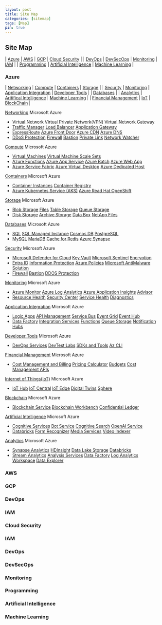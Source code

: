 ```yaml
---
layout: post
title: Site Map
categories: [sitemap]
tags: [Map]
pin: true
---
```


## Site Map

| [Azure](#azure) | [AWS](#aws) | [GCP](#gcp) | [Cloud Security](#cloud-security) | 
| [DevOps](#devops) | [DevSecOps](#devops) | [Monitoring](#monitoring) | [IAM](#iam) | 
| [Programming](#programming) | [Artificial Intelligence](#artificial-intelligence) | [Machine Learning](#machine-learning) |  

### Azure

| [Networking](#a_11) | [Compute](#a_12) | [Containers](#a_13) | [Storage](#a_14) |
| [Security](#a_16) | [Monitoring](#a_17) | [Application Integration](#a_18) | [Developer Tools](#a_19) | 
| [Databases](#a_15) | | [Analytics](#a_24) | [Aritifical Intelligence](#a_23) | [Machine Learning](#machine-learning) | 
| [Financial Management](#a_20) | [IoT](#a_21) | [BlockChain](#a_22) | 

<!-- Azure Networking Start-->
<div class="card categories">
    <!-- top-category -->
    <div id="a_11" class="card-header d-flex justify-content-between hide-border-bottom">
    <span class="ms-2">
        <i class="far fa-folder-open fa-fw"></i>
        <a href="/posts/cloud/azure/networking/azure-networking/" class="mx-2">Networking</a>
        <!-- content count -->
        <span class="text-muted small font-weight-light">
            Microsoft Azure
        </span>
    </span>
    <!-- arrow -->
        <a href="#a_111" data-bs-toggle="collapse" aria-expanded="false" aria-label="a_11-trigger" class="category-trigger hide-border-bottom collapsed">
        <i class="fas fa-fw fa-angle-down"></i>
        </a>
    </div>
    <!-- .card-header -->
      <!-- Sub-categories -->
    <div id="a_111" class="collapse" aria-expanded="false">
        <ul class="list-group">
            <li class="list-group-item">
            <i class="far fa-folder fa-fw"></i>
            <a href="/posts/cloud/azure/networking/azure-virtual-networks/" class="mx-2">Virtual Network</a>
            <i class="far fa-folder fa-fw"></i>
            <a href="/posts/cloud/azure/networking/virtual-private-network/" class="mx-2">Virtual Private Network(VPN)</a>
            <i class="far fa-folder fa-fw"></i>
            <a href="/posts/cloud/azure/networking/azuure-virtual-network-gateway/" class="mx-2">Virtual Network Gateway</a>
            </li>
            <li class="list-group-item">
            <i class="far fa-folder fa-fw"></i>
            <a href="/posts/cloud/azure/networking/azuure-traffic-manager/" class="mx-2">Traffic Manager</a>
            <i class="far fa-folder fa-fw"></i>
            <a href="/posts/cloud/azure/networking/azure-load-balancer/" class="mx-2">Load Balancer</a>
            <i class="far fa-folder fa-fw"></i>
            <a href="/posts/cloud/azure/networking/azure-application-gateway/" class="mx-2">Application Gateway</a>
            </li>
            <li class="list-group-item">
            <i class="far fa-folder fa-fw"></i>
            <a href="/posts/cloud/azure/networking/azure-expressroute/" class="mx-2">ExpressRoute</a>
            <i class="far fa-folder fa-fw"></i>
            <a href="/posts/cloud/azure/networking/azure-front-door/" class="mx-2">Azure Front Door</a>
            <i class="far fa-folder fa-fw"></i>
            <a href="/posts/cloud/azure/networking/azure-cdn/" class="mx-2">Azure CDN</a>
            <i class="far fa-folder fa-fw"></i>
            <a href="/posts/cloud/azure/networking/azure-dns/" class="mx-2">Azure DNS</a>
            </li>          
            <li class="list-group-item">
            <i class="far fa-folder fa-fw"></i>
            <a href="/posts/cloud/azure/networking/azure-ddos-protection/" class="mx-2">DDoS Protection</a>
            <i class="far fa-folder fa-fw"></i>
            <a href="/posts/cloud/azure/networking/azure-firewall/" class="mx-2">Firewall</a>
            <i class="far fa-folder fa-fw"></i>
            <a href="/posts/cloud/azure/networking/azure-bastion/" class="mx-2">Bastion</a>
            <i class="far fa-folder fa-fw"></i>
            <a href="/posts/cloud/azure/networking/azure-private-link/" class="mx-2">Private Link</a>
            <i class="far fa-folder fa-fw"></i>
            <a href="/posts/cloud/azure/networking/azure-network-watcher/" class="mx-2">Network Watcher</a>
            </li>
        </ul>
    </div>
</div>
<!-- Azure Networking End-->

<!-- Azure Compute Start-->
<div class="card categories">
    <!-- top-category -->
    <div id="a_12" class="card-header d-flex justify-content-between hide-border-bottom">
    <span class="ms-2">
        <i class="far fa-folder-open fa-fw"></i>
        <a href="/posts/cloud/azure/compute/azure-compute/" class="mx-2">Compute</a>
        <!-- content count -->
        <span class="text-muted small font-weight-light">
            Microsoft Azure
        </span>
    </span>
    <!-- arrow -->
        <a href="#a_121" data-bs-toggle="collapse" aria-expanded="false" aria-label="a_12-trigger" class="category-trigger hide-border-bottom collapsed">
        <i class="fas fa-fw fa-angle-down"></i>
        </a>
    </div>
    <!-- .card-header -->
      <!-- Sub-categories -->
    <div id="a_121" class="collapse" aria-expanded="false">
        <ul class="list-group">
            <li class="list-group-item">
            <i class="far fa-folder fa-fw"></i>
            <a href="/posts/cloud/azure/compute/non-serverless/azure-virtual-machines/" class="mx-2">Virtual Machines</a>
            <i class="far fa-folder fa-fw"></i>
            <a href="/posts/cloud/azure/compute/non-serverless/azure-virtual-machine-scale-sets/" class="mx-2">Virtual Machine Scale Sets</a>
            </li>
            <li class="list-group-item">
            <i class="far fa-folder fa-fw"></i>
            <a href="/posts/cloud/azure/compute/serverless/azure-functions/" class="mx-2">Azure Functions</a>
            <i class="far fa-folder fa-fw"></i>
            <a href="/posts/cloud/azure/compute/serverless/azure-app-service/" class="mx-2">Azure App Service</a>
            <i class="far fa-folder fa-fw"></i>
            <a href="/posts/cloud/azure/compute/serverless/azure-batch/" class="mx-2">Azure Batch</a>
            <i class="far fa-folder fa-fw"></i>
            <a href="/posts/cloud/azure/compute/serverless/azure-web-app/" class="mx-2">Azure Web App</a>
            </li>
            <li class="list-group-item">
            <i class="far fa-folder fa-fw"></i>
            <a href="/posts/cloud/azure/compute/non-serverless/azure-service-fabric/" class="mx-2">Azure Service Fabric</a>
            <i class="far fa-folder fa-fw"></i>
            <a href="/posts/cloud/azure/compute/non-serverless/azure-virtual-desktop/" class="mx-2">Azure Virtual Desktop</a>
            <i class="far fa-folder fa-fw"></i>
            <a href="/posts/cloud/azure/compute/non-serverless/azure-dedicated-host/" class="mx-2">Azure Dedicated Host</a>
            </li>
        </ul>
    </div>
</div>
<!-- Azure Compute End-->

<!-- Azure Containers Start-->
<div class="card categories">
    <!-- top-category -->
    <div id="a_13" class="card-header d-flex justify-content-between hide-border-bottom">
    <span class="ms-2">
        <i class="far fa-folder-open fa-fw"></i>
        <a href="/posts/cloud/azure/containers/azure-containers/" class="mx-2">Containers</a>
        <!-- content count -->
        <span class="text-muted small font-weight-light">
            Microsoft Azure
        </span>
    </span>
    <!-- arrow -->
        <a href="#a_131" data-bs-toggle="collapse" aria-expanded="false" aria-label="a_13-trigger" class="category-trigger hide-border-bottom collapsed">
        <i class="fas fa-fw fa-angle-down"></i>
        </a>
    </div>
    <!-- .card-header -->
      <!-- Sub-categories -->
    <div id="a_131" class="collapse" aria-expanded="false">
        <ul class="list-group">
            <li class="list-group-item">
            <i class="far fa-folder fa-fw"></i>
            <a href="/posts/cloud/azure/containers/azure-container-instances/" class="mx-2">Container Instances</a>
            <i class="far fa-folder fa-fw"></i>
            <a href="/posts/cloud/azure/containers/azure-container-registry/" class="mx-2">Container Registry</a>
            </li>
            <li class="list-group-item">
            <i class="far fa-folder fa-fw"></i>
            <a href="/posts/cloud/azure/containers/azure-kubernetes-service/" class="mx-2">Azure Kubernetes Service (AKS)</a>
            <i class="far fa-folder fa-fw"></i>
            <a href="/posts/cloud/azure/containers/azure-red-hat-openshift/" class="mx-2">Azure Read Hat OpenShift</a>
            </li>
        </ul>
    </div>
</div>
<!-- Azure Containers End-->

<!-- Azure Storage Start-->
<div class="card categories">
    <!-- top-category -->
    <div id="a_14" class="card-header d-flex justify-content-between hide-border-bottom">
    <span class="ms-2">
        <i class="far fa-folder-open fa-fw"></i>
        <a href="/posts/cloud/azure/storage/azure-storage/" class="mx-2">Storage</a>
        <!-- content count -->
        <span class="text-muted small font-weight-light">
            Microsoft Azure
        </span>
    </span>
    <!-- arrow -->
        <a href="#a_141" data-bs-toggle="collapse" aria-expanded="false" aria-label="a_14-trigger" class="category-trigger hide-border-bottom collapsed">
        <i class="fas fa-fw fa-angle-down"></i>
        </a>
    </div>
    <!-- .card-header -->
      <!-- Sub-categories -->
    <div id="a_141" class="collapse" aria-expanded="false">
        <ul class="list-group">
            <li class="list-group-item">
            <i class="far fa-folder fa-fw"></i>
            <a href="/posts/cloud/azure/storage/azure-blob-storage/" class="mx-2">Blob Storage</a>
            <i class="far fa-folder fa-fw"></i>
            <a href="/posts/cloud/azure/storage/azure-files/" class="mx-2">Files</a>
            <i class="far fa-folder fa-fw"></i>
            <a href="/posts/cloud/azure/storage/azure-table-storage/" class="mx-2">Table Storage</a>
            <i class="far fa-folder fa-fw"></i>
            <a href="/posts/cloud/azure/storage/azure-queue-storage/" class="mx-2">Queue Storage</a>
            </li>
            <li class="list-group-item">
            <i class="far fa-folder fa-fw"></i>
            <a href="/posts/cloud/azure/storage/azure-disk-storage/" class="mx-2">Disk Storage</a>
            <i class="far fa-folder fa-fw"></i>
            <a href="/posts/cloud/azure/storage/azure-archive-storage/" class="mx-2">Archive Storage</a>
            <i class="far fa-folder fa-fw"></i>
            <a href="/posts/cloud/azure/storage/azure-data-box/" class="mx-2">Data Box</a>
            <i class="far fa-folder fa-fw"></i>
            <a href="/posts/cloud/azure/storage/azure-netapp-files/" class="mx-2">NetApp Files</a>
            </li>
        </ul>
    </div>
</div>
<!-- Azure Storage End-->

<!-- Azure Databases Start-->
<div class="card categories">
    <!-- top-category -->
    <div id="a_15" class="card-header d-flex justify-content-between hide-border-bottom">
    <span class="ms-2">
        <i class="far fa-folder-open fa-fw"></i>
        <a href="/posts/cloud/azure/databases/azure-databases/" class="mx-2">Databases</a>
        <!-- content count -->
        <span class="text-muted small font-weight-light">
            Microsoft Azure
        </span>
    </span>
    <!-- arrow -->
        <a href="#a_151" data-bs-toggle="collapse" aria-expanded="false" aria-label="a_15-trigger" class="category-trigger hide-border-bottom collapsed">
        <i class="fas fa-fw fa-angle-down"></i>
        </a>
    </div>
    <!-- .card-header -->
      <!-- Sub-categories -->
    <div id="a_151" class="collapse" aria-expanded="false">
        <ul class="list-group">
            <li class="list-group-item">
            <i class="far fa-folder fa-fw"></i>
            <a href="/posts/cloud/azure/databases/azure-sql/" class="mx-2">SQL</a>
            <i class="far fa-folder fa-fw"></i>
            <a href="/posts/cloud/azure/databases/azure-sql-managed-instance/" class="mx-2">SQL Managed Instance</a>
            <i class="far fa-folder fa-fw"></i>
            <a href="/posts/cloud/azure/databases/azure-cosmos-db/" class="mx-2">Cosmos DB</a>
            <i class="far fa-folder fa-fw"></i>
            <a href="/posts/cloud/azure/databases/azure-postgresql/" class="mx-2">PostgreSQL</a>
            </li>
            <li class="list-group-item">
            <i class="far fa-folder fa-fw"></i>
            <a href="/posts/cloud/azure/databases/azure-mysql/" class="mx-2">MySQL</a>
            <i class="far fa-folder fa-fw"></i>
            <a href="/posts/cloud/azure/databases/azure-maria-db/" class="mx-2">MariaDB</a>
            <i class="far fa-folder fa-fw"></i>
            <a href="/posts/cloud/azure/databases/azure-cache-for-redis/" class="mx-2">Cache for Redis</a>
            <i class="far fa-folder fa-fw"></i>
            <a href="/posts/cloud/azure/databases/azure-synapse/" class="mx-2">Azure Synapse</a>
            </li>
        </ul>
    </div>
</div>
<!-- Azure Databases End-->

<!-- Azure Security Start-->
<div class="card categories">
    <!-- top-category -->
    <div id="a_16" class="card-header d-flex justify-content-between hide-border-bottom">
    <span class="ms-2">
        <i class="far fa-folder-open fa-fw"></i>
        <a href="/posts/cloud/azure/security/azure-security/" class="mx-2">Security</a>
        <!-- content count -->
        <span class="text-muted small font-weight-light">
            Microsoft Azure
        </span>
    </span>
    <!-- arrow -->
        <a href="#a_161" data-bs-toggle="collapse" aria-expanded="false" aria-label="a_16-trigger" class="category-trigger hide-border-bottom collapsed">
        <i class="fas fa-fw fa-angle-down"></i>
        </a>
    </div>
    <!-- .card-header -->
      <!-- Sub-categories -->
    <div id="a_161" class="collapse" aria-expanded="false">
        <ul class="list-group">
            <li class="list-group-item">
            <i class="far fa-folder fa-fw"></i>
            <a href="/posts/cloud/azure/security/microsoft-defender-for-cloud/" class="mx-2">Microsoft Defender for Cloud</a>
            <i class="far fa-folder fa-fw"></i>
            <a href="/posts/cloud/azure/security/azure-key-vault/" class="mx-2">Key Vault</a>
            <i class="far fa-folder fa-fw"></i>
            <a href="/posts/cloud/azure/security/microsoft-sentinel/" class="mx-2">Microsoft Sentinel</a>
            <i class="far fa-folder fa-fw"></i>
            <a href="/posts/cloud/azure/security/azure-encryption/" class="mx-2">Encryption</a>
            </li>
            <li class="list-group-item">
            <i class="far fa-folder fa-fw"></i>
            <a href="/posts/iam/entraid/azure-entraid/" class="mx-2">Entra ID</a>
            <i class="far fa-folder fa-fw"></i>
            <a href="/posts/cloud/azure/security/azure-information-protection/" class="mx-2">Information Protection</a>
            <i class="far fa-folder fa-fw"></i>
            <a href="/posts/cloud/azure/security/azure-policies/" class="mx-2">Azure Policies</a>
            <i class="far fa-folder fa-fw"></i>
            <a href="/posts/cloud/azure/security/microsoft-antimalware-solution/" class="mx-2">Microsoft AntiMalware Solution</a>
            </li>
            <li class="list-group-item">
            <i class="far fa-folder fa-fw"></i>
            <a href="/posts/cloud/azure/networking/azure-firewall/" class="mx-2">Firewall</a>
            <i class="far fa-folder fa-fw"></i>
            <a href="/posts/cloud/azure/networking/azure-bastion/" class="mx-2">Bastion</a>
            <i class="far fa-folder fa-fw"></i>
            <a href="/posts/cloud/azure/networking/azure-ddos-protection/" class="mx-2">DDOS Protection</a>
            </li>
        </ul>
    </div>
</div>
<!-- Azure Security End-->

<!-- Azure Monitoring Start-->
<div class="card categories">
    <!-- top-category -->
    <div id="a_17" class="card-header d-flex justify-content-between hide-border-bottom">
    <span class="ms-2">
        <i class="far fa-folder-open fa-fw"></i>
        <a href="/posts/cloud/azure/monitoring/azure-monitoring/" class="mx-2">Monitoring</a>
        <!-- content count -->
        <span class="text-muted small font-weight-light">
            Microsoft Azure
        </span>
    </span>
    <!-- arrow -->
        <a href="#a_171" data-bs-toggle="collapse" aria-expanded="false" aria-label="a_17-trigger" class="category-trigger hide-border-bottom collapsed">
        <i class="fas fa-fw fa-angle-down"></i>
        </a>
    </div>
    <!-- .card-header -->
      <!-- Sub-categories -->
    <div id="a_171" class="collapse" aria-expanded="false">
        <ul class="list-group">
            <li class="list-group-item">
            <i class="far fa-folder fa-fw"></i>
            <a href="/posts/cloud/azure/monitoring/azure-monitor/" class="mx-2">Azure Monitor</a>
            <i class="far fa-folder fa-fw"></i>
            <a href="/posts/cloud/azure/monitoring/azure-log-analytics/" class="mx-2">Azure Log Analytics</a>
            <i class="far fa-folder fa-fw"></i>
            <a href="/posts/cloud/azure/monitoring/azure-application-insights/" class="mx-2">Azure Application Insights</a>
            <i class="far fa-folder fa-fw"></i>
            <a href="/posts/cloud/azure/monitoring/azure-advisor/" class="mx-2">Advisor</a>
            </li>
            <li class="list-group-item">
            <i class="far fa-folder fa-fw"></i>
            <a href="/posts/cloud/azure/monitoring/azure-resource-health/" class="mx-2">Resource Health</a>
            <i class="far fa-folder fa-fw"></i>
            <a href="/posts/cloud/azure/monitoring/azure-security-center/" class="mx-2">Security Center</a>
            <i class="far fa-folder fa-fw"></i>
            <a href="/posts/cloud/azure/monitoring/azure-service-health/" class="mx-2">Service Health</a>
            <i class="far fa-folder fa-fw"></i>
            <a href="/posts/cloud/azure/monitoring/azure-diagnostics/" class="mx-2">Diagnostics</a>
            </li>
        </ul>
    </div>
</div>
<!-- Azure Monitoring End-->

<!-- Application Integration Start -->
<div class="card categories">
    <!-- top-category -->
    <div id="a_18" class="card-header d-flex justify-content-between hide-border-bottom">
    <span class="ms-2">
        <i class="far fa-folder-open fa-fw"></i>
        <a href="/posts/cloud/azure/application%20integration/azure-application-integration/" class="mx-2">Application Integration</a>
        <!-- content count -->
        <span class="text-muted small font-weight-light">
            Microsoft Azure
        </span>
    </span>
    <!-- arrow -->
        <a href="#a_181" data-bs-toggle="collapse" aria-expanded="false" aria-label="a_18-trigger" class="category-trigger hide-border-bottom collapsed">
        <i class="fas fa-fw fa-angle-down"></i>
        </a>
    </div>
    <!-- .card-header -->
    <!-- Sub-categories -->
    <div id="a_181" class="collapse" aria-expanded="false">
        <ul class="list-group">
            <li class="list-group-item">
            <i class="far fa-folder fa-fw"></i>
            <a href="/posts/cloud/azure/application%20integration/azure-logic-apps/" class="mx-2">Logic Apps</a>
            <i class="far fa-folder fa-fw"></i>
            <a href="/posts/cloud/azure/application%20integration/azure-api-management/" class="mx-2">API Management</a>
            <i class="far fa-folder fa-fw"></i>
            <a href="/posts/cloud/azure/application%20integration/azure-service-bus/" class="mx-2">Service Bus</a>
            <i class="far fa-folder fa-fw"></i>
            <a href="/posts/cloud/azure/application%20integration/azure-event-grid/" class="mx-2">Event Grid</a>
            <i class="far fa-folder fa-fw"></i>
            <a href="/posts/cloud/azure/application%20integration/azure-event-hub/" class="mx-2">Event Hub</a>
            </li>
            <li class="list-group-item">
            <i class="far fa-folder fa-fw"></i>
            <a href="/posts/cloud/azure/application%20integration/azure-data-factory/" class="mx-2">Data Factory</a>
            <i class="far fa-folder fa-fw"></i>
            <a href="/posts/cloud/azure/application%20integration/azure-integration-services/" class="mx-2">Integration Services</a>
            <i class="far fa-folder fa-fw"></i>
            <a href="/posts/cloud/azure/application%20integration/azure-functions/" class="mx-2">Functions</a>
            <i class="far fa-folder fa-fw"></i>
            <a href="/posts/cloud/azure/storage/azure-queue-storage/" class="mx-2">Queue Storage</a>
            <i class="far fa-folder fa-fw"></i>
            <a href="/posts/cloud/azure/application%20integration/azure-notification-hubs/" class="mx-2">Notification Hubs</a>
            </li>
        </ul>
    </div>
</div>
<!-- Application Integration End -->

<!-- Developer Tools Start -->
<div class="card categories">
    <!-- top-category -->
    <div id="a_19" class="card-header d-flex justify-content-between hide-border-bottom">
    <span class="ms-2">
        <i class="far fa-folder-open fa-fw"></i>
        <a href="/posts/cloud/azure/developer%20tools/azure-developer-tools/" class="mx-2">Developer Tools</a>
        <!-- content count -->
        <span class="text-muted small font-weight-light">
            Microsoft Azure
        </span>
    </span>
    <!-- arrow -->
        <a href="#a_191" data-bs-toggle="collapse" aria-expanded="false" aria-label="a_19-trigger" class="category-trigger hide-border-bottom collapsed">
        <i class="fas fa-fw fa-angle-down"></i>
        </a>
    </div>
    <!-- .card-header -->
    <!-- Sub-categories -->
    <div id="a_191" class="collapse" aria-expanded="false">
        <ul class="list-group">
            <li class="list-group-item">
            <i class="far fa-folder fa-fw"></i>
            <a href="/posts/cloud/azure/developer%20tools/azure-devops-services/" class="mx-2">DevOps Services</a>
            <i class="far fa-folder fa-fw"></i>
            <a href="/posts/cloud/azure/developer%20tools/azure-devtest-labs/" class="mx-2">DevTest Labs</a>
            <i class="far fa-folder fa-fw"></i>
            <a href="/posts/cloud/azure/developer%20tools/azure-sdks-and-tools/" class="mx-2">SDKs and Tools</a>
            <i class="far fa-folder fa-fw"></i>
            <a href="/posts/cloud/azure/developer%20tools/azure-cli/" class="mx-2">Az CLI</a>
            </li>
        </ul>
    </div>
</div>
<!-- Developer Tools End -->

<!-- Financial Management Start -->
<div class="card categories">
    <!-- top-category -->
    <div id="a_20" class="card-header d-flex justify-content-between hide-border-bottom">
    <span class="ms-2">
        <i class="far fa-folder-open fa-fw"></i>
        <a href="/posts/cloud/azure/financial%20management/azure-financial-management/" class="mx-2">Financial Management</a>
        <!-- content count -->
        <span class="text-muted small font-weight-light">
            Microsoft Azure
        </span>
    </span>
    <!-- arrow -->
        <a href="#a_201" data-bs-toggle="collapse" aria-expanded="false" aria-label="a_20-trigger" class="category-trigger hide-border-bottom collapsed">
        <i class="fas fa-fw fa-angle-down"></i>
        </a>
    </div>
    <!-- .card-header -->
    <!-- Sub-categories -->
    <div id="a_201" class="collapse" aria-expanded="false">
        <ul class="list-group">
            <li class="list-group-item">
            <i class="far fa-folder fa-fw"></i>
            <a href="/posts/cloud/azure/financial%20management/azure-cost-management-and-billing/" class="mx-2">Cost Management and Billing</a>
            <i class="far fa-folder fa-fw"></i>
            <a href="/posts/cloud/azure/financial%20management/azure-pricing-calculator/" class="mx-2">Pricing Calculator</a>
            <i class="far fa-folder fa-fw"></i>
            <a href="/posts/cloud/azure/financial%20management/azure-budgets/" class="mx-2">Budgets</a>
            <i class="far fa-folder fa-fw"></i>
            <a href="/posts/cloud/azure/financial%20management/azure-cost-management-apis/" class="mx-2">Cost Management APIs</a>
            </li>
        </ul>
    </div>
</div>
<!--Financial Management End -->

<!-- IoT Start -->
<div class="card categories">
    <!-- top-category -->
    <div id="a_21" class="card-header d-flex justify-content-between hide-border-bottom">
    <span class="ms-2">
        <i class="far fa-folder-open fa-fw"></i>
        <a href="/posts/cloud/azure/iot/azure-iot/" class="mx-2">Internet of Things(IoT)</a>
        <!-- content count -->
        <span class="text-muted small font-weight-light">
            Microsoft Azure
        </span>
    </span>
    <!-- arrow -->
        <a href="#a_211" data-bs-toggle="collapse" aria-expanded="false" aria-label="a_21-trigger" class="category-trigger hide-border-bottom collapsed">
        <i class="fas fa-fw fa-angle-down"></i>
        </a>
    </div>
    <!-- .card-header -->
    <!-- Sub-categories -->
    <div id="a_211" class="collapse" aria-expanded="false">
        <ul class="list-group">
            <li class="list-group-item">
            <i class="far fa-folder fa-fw"></i>
            <a href="/posts/cloud/azure/iot/azure-iot-hub/" class="mx-2">IoT Hub</a>
            <i class="far fa-folder fa-fw"></i>
            <a href="/posts/cloud/azure/iot/azure-iot-central/" class="mx-2">IoT Central</a>
            <i class="far fa-folder fa-fw"></i>
            <a href="/posts/cloud/azure/iot/azure-iot-edge/" class="mx-2">IoT Edge</a>
            <i class="far fa-folder fa-fw"></i>
            <a href="/posts/cloud/azure/iot/azure-digital-twins/" class="mx-2">Digital Twins</a>
            <i class="far fa-folder fa-fw"></i>
            <a href="/posts/cloud/azure/iot/azure-sphere/" class="mx-2">Sphere</a>
            </li>
        </ul>
    </div>
</div>
<!-- IoT End -->

<!-- Blockchain Start -->
<div class="card categories">
    <!-- top-category -->
    <div id="a_22" class="card-header d-flex justify-content-between hide-border-bottom">
    <span class="ms-2">
        <i class="far fa-folder-open fa-fw"></i>
        <a href="/posts/cloud/azure/blockchain/azure-blockchain/" class="mx-2">Blockchain</a>
        <!-- content count -->
        <span class="text-muted small font-weight-light">
            Microsoft Azure
        </span>
    </span>
    <!-- arrow -->
        <a href="#a_221" data-bs-toggle="collapse" aria-expanded="false" aria-label="a_22-trigger" class="category-trigger hide-border-bottom collapsed">
        <i class="fas fa-fw fa-angle-down"></i>
        </a>
    </div>
    <!-- .card-header -->
    <!-- Sub-categories -->
    <div id="a_221" class="collapse" aria-expanded="false">
        <ul class="list-group">
            <li class="list-group-item">
            <i class="far fa-folder fa-fw"></i>
            <a href="/posts/cloud/azure/blockchain/azure-blockchain-service/" class="mx-2">Blockchain Service</a>
            <i class="far fa-folder fa-fw"></i>
            <a href="/posts/cloud/azure/blockchain/azure-blockchain-workbench/" class="mx-2">Blockchain Workbench</a>
            <i class="far fa-folder fa-fw"></i>
            <a href="/posts/cloud/azure/blockchain/azure-confidential-ledger/" class="mx-2">Confidential Ledger</a>
            </li>
        </ul>
    </div>
</div>
<!-- Blockchain End -->

<!-- AI&ML Start -->
<div class="card categories">
    <!-- top-category -->
    <div id="a_23" class="card-header d-flex justify-content-between hide-border-bottom">
    <span class="ms-2">
        <i class="far fa-folder-open fa-fw"></i>
        <a href="/posts/cloud/azure/ai/azure-ai/" class="mx-2">Artificial Intelligence</a>
        <!-- content count -->
        <span class="text-muted small font-weight-light">
            Microsoft Azure
        </span>
    </span>
    <!-- arrow -->
        <a href="#a_231" data-bs-toggle="collapse" aria-expanded="false" aria-label="a_23-trigger" class="category-trigger hide-border-bottom collapsed">
        <i class="fas fa-fw fa-angle-down"></i>
        </a>
    </div>
    <!-- .card-header -->
    <!-- Sub-categories -->
    <div id="a_231" class="collapse" aria-expanded="false">
        <ul class="list-group">
            <li class="list-group-item">
            <i class="far fa-folder fa-fw"></i>
            <a href="/posts/cloud/azure/ai/azure-cognitive-services/" class="mx-2">Cognitive Services</a>
            <i class="far fa-folder fa-fw"></i>
            <a href="/posts/cloud/azure/ai/azure-bot-service/" class="mx-2">Bot Service</a>
            <i class="far fa-folder fa-fw"></i>
            <a href="/posts/cloud/azure/ai/azure-cognitive-search/" class="mx-2">Cognitive Search</a>
            <i class="far fa-folder fa-fw"></i>
            <a href="/posts/cloud/azure/ai/azure-openai-service/" class="mx-2">OpenAI Service</a>
            </li>
            <li class="list-group-item">
            <i class="far fa-folder fa-fw"></i>
            <a href="/posts/cloud/azure/ai/azure-databricks/" class="mx-2">Databricks</a>
            <i class="far fa-folder fa-fw"></i>
            <a href="/posts/cloud/azure/ai/azure-form-recognizer/" class="mx-2">Form Recognizer</a>
            <i class="far fa-folder fa-fw"></i>
            <a href="/posts/cloud/azure/ai/azure-media-services/" class="mx-2">Media Services</a>
            <i class="far fa-folder fa-fw"></i>
            <a href="/posts/cloud/azure/ai/azure-video-indexer/" class="mx-2">Video Indexer</a>
            </li>
        </ul>
    </div>
</div>
<!-- AI&ML End -->

<!-- Analytics Start -->
<div class="card categories">
    <!-- top-category -->
    <div id="a_24" class="card-header d-flex justify-content-between hide-border-bottom">
    <span class="ms-2">
        <i class="far fa-folder-open fa-fw"></i>
        <a href="/posts/cloud/azure/analytics/azure-analytics/" class="mx-2">Analytics</a>
        <!-- content count -->
        <span class="text-muted small font-weight-light">
            Microsoft Azure
        </span>
    </span>
    <!-- arrow -->
        <a href="#a_241" data-bs-toggle="collapse" aria-expanded="false" aria-label="a_24-trigger" class="category-trigger hide-border-bottom collapsed">
        <i class="fas fa-fw fa-angle-down"></i>
        </a>
    </div>
    <!-- .card-header -->
    <!-- Sub-categories -->
    <div id="a_241" class="collapse" aria-expanded="false">
        <ul class="list-group">
            <li class="list-group-item">
            <i class="far fa-folder fa-fw"></i>
            <a href="/posts/cloud/azure/analytics/azure-synapse-analytics/" class="mx-2">Synapse Analytics</a>
            <i class="far fa-folder fa-fw"></i>
            <a href="/posts/cloud/azure/analytics/azure-hdinsight/" class="mx-2">HDInsight</a>
            <i class="far fa-folder fa-fw"></i>
            <a href="/posts/cloud/azure/analytics/azure-data-lake-storage/" class="mx-2">Data Lake Storage</a>
            <i class="far fa-folder fa-fw"></i>
            <a href="/posts/cloud/azure/analytics/azure-databricks/" class="mx-2">Databricks</a>
            </li>
            <li class="list-group-item">
            <i class="far fa-folder fa-fw"></i>
            <a href="/posts/cloud/azure/analytics/azure-stream-analytics/" class="mx-2">Stream Analytics</a>
            <i class="far fa-folder fa-fw"></i>
            <a href="/posts/cloud/azure/analytics/azure-analysis-services/" class="mx-2">Analysis Services</a>
            <i class="far fa-folder fa-fw"></i>
            <a href="/posts/cloud/azure/analytics/azure-data-factory/" class="mx-2">Data Factory</a>
            <i class="far fa-folder fa-fw"></i>
            <a href="/posts/cloud/azure/analytics/azure-log-analytics-workspace/" class="mx-2">Log Analytics Workspace</a>
            <i class="far fa-folder fa-fw"></i>
            <a href="/posts/cloud/azure/analytics/azure-data-explorer/" class="mx-2">Data Explorer</a>    
            </li>
        </ul>
    </div>
</div>
<!-- Analytics End -->

### AWS

### GCP

### DevOps

### IAM

### Cloud Security 

### IAM

### DevOps 

### DevSecOps 

### Monitoring

### Programming 

### Artificial Intelligence

### Machine Learning